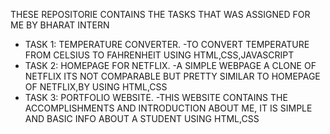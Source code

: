 THESE REPOSITORIE CONTAINS THE TASKS THAT WAS ASSIGNED FOR ME BY BHARAT INTERN   
* TASK 1: TEMPERATURE CONVERTER.
  -TO CONVERT TEMPERATURE FROM CELSIUS TO FAHRENHEIT USING HTML,CSS,JAVASCRIPT
* TASK 2: HOMEPAGE FOR NETFLIX.
 -A SIMPLE WEBPAGE A CLONE OF NETFLIX ITS NOT COMPARABLE BUT PRETTY SIMILAR TO HOMEPAGE OF NETFLIX,BY USING HTML,CSS
* TASK 3: PORTFOLIO WEBSITE.
  -THIS WEBSITE CONTAINS THE ACCOMPLISHMENTS AND INTRODUCTION ABOUT ME, IT IS SIMPLE AND BASIC INFO ABOUT A STUDENT USING HTML,CSS
